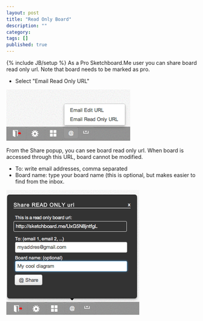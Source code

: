 ```yaml
---
layout: post
title: "Read Only Board"
description: ""
category: 
tags: []
published: true
---
```

{% include JB/setup %}
As a Pro Sketchboard.Me user you can share board read only url. Note that board needs to be marked as pro. 

* Select "Email Read Only URL"

![Share Read Only URL](/images/sendreadonlyurl.png)

From the Share popup, you can see board read only url. When board is accessed through this URL, board cannot be modified.

* To: write email addresses, comma separated
* Board name: type your board name (this is optional, but makes easier to find from the inbox.

![Email Read Only URL](/images/emailreadonlyurl.png)
